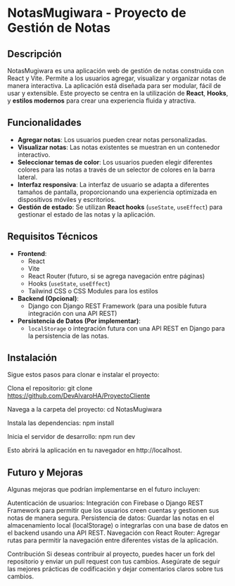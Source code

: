 # NotasMugiwara - Proyecto de Gestión de Notas

## Descripción

NotasMugiwara es una aplicación web de gestión de notas construida con React y Vite. Permite a los usuarios agregar, visualizar y organizar notas de manera interactiva. La aplicación está diseñada para ser modular, fácil de usar y extensible. Este proyecto se centra en la utilización de **React**, **Hooks**, y **estilos modernos** para crear una experiencia fluida y atractiva.

## Funcionalidades

- **Agregar notas**: Los usuarios pueden crear notas personalizadas.
- **Visualizar notas**: Las notas existentes se muestran en un contenedor interactivo.
- **Seleccionar temas de color**: Los usuarios pueden elegir diferentes colores para las notas a través de un selector de colores en la barra lateral.
- **Interfaz responsiva**: La interfaz de usuario se adapta a diferentes tamaños de pantalla, proporcionando una experiencia optimizada en dispositivos móviles y escritorios.
- **Gestión de estado**: Se utilizan **React hooks** (`useState`, `useEffect`) para gestionar el estado de las notas y la aplicación.

## Requisitos Técnicos

- **Frontend**:
  - React
  - Vite
  - React Router (futuro, si se agrega navegación entre páginas)
  - Hooks (`useState`, `useEffect`)
  - Tailwind CSS o CSS Modules para los estilos
- **Backend (Opcional)**:
  - Django con Django REST Framework (para una posible futura integración con una API REST)
- **Persistencia de Datos (Por implementar)**:
  - `localStorage` o integración futura con una API REST en Django para la persistencia de las notas.

## Instalación

Sigue estos pasos para clonar e instalar el proyecto:

Clona el repositorio:
git clone https://github.com/DevAlvaroHA/ProyectoCliente
   
Navega a la carpeta del proyecto:
cd NotasMugiwara

Instala las dependencias:
npm install

Inicia el servidor de desarrollo:
npm run dev

Esto abrirá la aplicación en tu navegador en http://localhost.

## Futuro y Mejoras

Algunas mejoras que podrían implementarse en el futuro incluyen:

Autenticación de usuarios: Integración con Firebase o Django REST Framework para permitir que los usuarios creen cuentas y gestionen sus notas de manera segura.
Persistencia de datos: Guardar las notas en el almacenamiento local (localStorage) o integrarlas con una base de datos en el backend usando una API REST.
Navegación con React Router: Agregar rutas para permitir la navegación entre diferentes vistas de la aplicación.

Contribución
Si deseas contribuir al proyecto, puedes hacer un fork del repositorio y enviar un pull request con tus cambios. Asegúrate de seguir las mejores prácticas de codificación y dejar comentarios claros sobre tus cambios.
